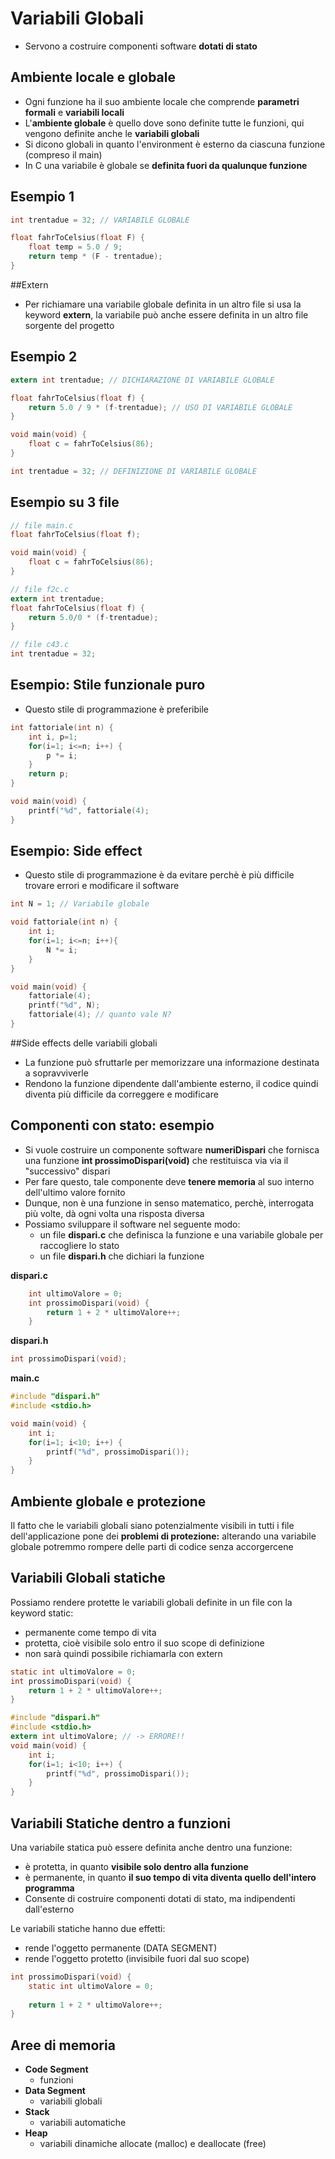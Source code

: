 # Variabili Globali
- Servono a costruire componenti software **dotati di stato**

## Ambiente locale e globale
- Ogni funzione ha il suo ambiente locale che comprende **parametri formali** e **variabili locali**
- L'**ambiente globale** è quello dove sono definite tutte le funzioni, qui vengono definite anche le **variabili globali**
- Si dicono globali in quanto l'environment è esterno da ciascuna funzione (compreso il main)
- In C una variabile è globale se **definita fuori da qualunque funzione**

## Esempio 1
```C
int trentadue = 32; // VARIABILE GLOBALE

float fahrToCelsius(float F) {
	float temp = 5.0 / 9;
	return temp * (F - trentadue);
}
```

##Extern
- Per richiamare una variabile globale definita in un altro file si usa la keyword **extern**, la variabile può anche essere definita in un altro file sorgente del progetto

## Esempio 2
```C
extern int trentadue; // DICHIARAZIONE DI VARIABILE GLOBALE

float fahrToCelsius(float f) {
	return 5.0 / 9 * (f-trentadue); // USO DI VARIABILE GLOBALE
}

void main(void) {
	float c = fahrToCelsius(86);
}

int trentadue = 32; // DEFINIZIONE DI VARIABILE GLOBALE
```

## Esempio su 3 file
```C
// file main.c
float fahrToCelsius(float f);

void main(void) {
	float c = fahrToCelsius(86);
}

// file f2c.c
extern int trentadue;
float fahrToCelsius(float f) {
	return 5.0/0 * (f-trentadue);
}

// file c43.c
int trentadue = 32;
```

## Esempio: Stile funzionale puro
- Questo stile di programmazione è preferibile
 
```C
int fattoriale(int n) {
	int i, p=1;
	for(i=1; i<=n; i++) {
		p *= i;
	}
	return p;
}

void main(void) {
	printf("%d", fattoriale(4);
}
```

## Esempio: Side effect
- Questo stile di programmazione è da evitare perchè è più difficile trovare errori e modificare il software
 
```C
int N = 1; // Variabile globale

void fattoriale(int n) {
	int i;
	for(i=1; i<=n; i++){
		N *= i;
	}
}

void main(void) {
	fattoriale(4);
	printf("%d", N);
	fattoriale(4); // quanto vale N?
}
```

##Side effects delle variabili globali
- La funzione può sfruttarle per memorizzare una informazione destinata a sopravviverle
- Rendono la funzione dipendente dall'ambiente esterno, il codice quindi diventa più difficile da correggere e modificare

## Componenti con stato: esempio
- Si vuole costruire un componente software **numeriDispari** che fornisca una funzione **int prossimoDispari(void)** che restituisca via via il "successivo" dispari
- Per fare questo, tale componente deve **tenere memoria** al suo interno dell'ultimo valore fornito
- Dunque, non è una funzione in senso matematico, perchè, interrogata più volte, dà ogni volta una risposta diversa
- Possiamo sviluppare il software nel seguente modo:
	- un file **dispari.c** che definisca la funzione e una variabile globale per raccogliere lo stato
	- un file **dispari.h** che dichiari la funzione

**dispari.c**	

```C
	int ultimoValore = 0;
	int prossimoDispari(void) {
		return 1 + 2 * ultimoValore++;
	}
```

**dispari.h**

```C
int prossimoDispari(void);
```

**main.c**

```C
#include "dispari.h"
#include <stdio.h>

void main(void) {
	int i;
	for(i=1; i<10; i++) {
		printf("%d", prossimoDispari());
	}
}
```

## Ambiente globale e protezione
Il fatto che le variabili globali siano potenzialmente visibili in tutti i file dell'applicazione pone dei **problemi di protezione:** alterando una variabile globale potremmo rompere delle parti di codice senza accorgercene

## Variabili Globali statiche
Possiamo rendere protette le variabili globali definite in un file con la keyword static:

- permanente come tempo di vita
- protetta, cioè visibile solo entro il suo scope di definizione
- non sarà quindi possibile richiamarla con extern

```C
static int ultimoValore = 0;
int prossimoDispari(void) {
    return 1 + 2 * ultimoValore++;
}
```

```C
#include "dispari.h"
#include <stdio.h>
extern int ultimoValore; // -> ERRORE!!
void main(void) {
	int i;
	for(i=1; i<10; i++) {
		printf("%d", prossimoDispari());
	}
}
```

## Variabili Statiche dentro a funzioni
Una variabile statica può essere definita anche dentro una funzione:

- è protetta, in quanto **visibile solo dentro alla funzione**
- è permanente, in quanto **il suo tempo di vita diventa quello dell'intero programma**
- Consente di costruire componenti dotati di stato, ma indipendenti dall'esterno

Le variabili statiche hanno due effetti:
- rende l'oggetto permanente (DATA SEGMENT)
- rende l'oggetto protetto (invisibile fuori dal suo scope)
```C
int prossimoDispari(void) {
	static int ultimoValore = 0;
	
	return 1 + 2 * ultimoValore++;
}
```

## Aree di memoria
- **Code Segment**
	- funzioni
- **Data Segment**
	- variabili globali
- **Stack**
	- variabili automatiche
- **Heap**
	- variabili dinamiche allocate (malloc) e deallocate (free)